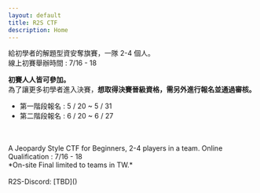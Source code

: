 ```yaml
---
layout: default
title: R2S CTF
description: Home
---
```


給初學者的解題型資安奪旗賽，一隊 2-4 個人。  
線上初賽舉辦時間 : 7/16 - 18  
  
**初賽人人皆可參加。**  
為了讓更多初學者進入決賽，**想取得決賽晉級資格，需另外進行報名並通過審核。**
- 第一階段報名 : 5 / 20 ~ 5 / 31
- 第二階段報名 : 6 / 20 ~ 6 / 27
<br>
<br>
A Jeopardy Style CTF for Beginners, 2-4 players in a team.  
Online Qualification : 7/16 - 18  
<br>
*On-site Final limited to teams in TW.*
<br>
<br>
R2S-Discord: [TBD]()
